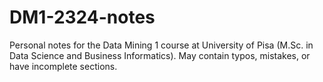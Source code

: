 # DM1-2324-notes

Personal notes for the Data Mining 1 course at University of Pisa (M.Sc. in Data Science and Business Informatics). May contain typos, mistakes, or have incomplete sections.
